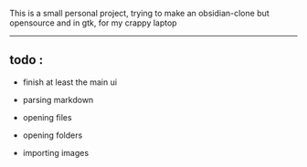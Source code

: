 This is a small personal project, trying to make an obsidian-clone but opensource and in gtk, for my crappy laptop
******

## todo :

- finish at least the main ui

- parsing markdown
- opening files
- opening folders
- importing images